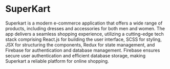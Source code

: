 # SuperKart
Superkart is a modern e-commerce application that offers a wide range of products, including dresses and accessories for both men and women. The app delivers a seamless shopping experience, utilizing a cutting-edge tech stack comprising React.js for building the user interface, SCSS for styling, JSX for structuring the components, Redux for state management, and Firebase for authentication and database management. Firebase ensures secure user authentication and efficient database storage, making Superkart a reliable platform for online shopping.
